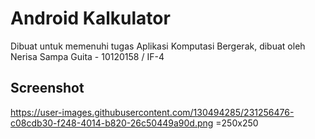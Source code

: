 # Android Kalkulator
Dibuat untuk memenuhi tugas Aplikasi Komputasi Bergerak, dibuat oleh Nerisa Sampa Guita - 10120158 / IF-4

## Screenshot
https://user-images.githubusercontent.com/130494285/231256476-c08cdb30-f248-4014-b820-26c50449a90d.png =250x250

